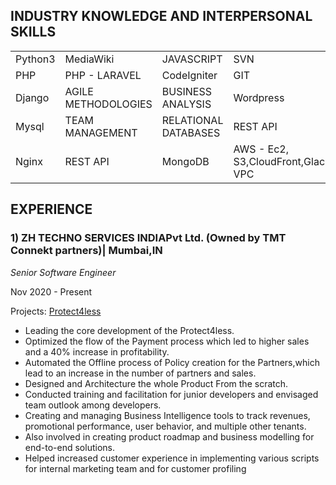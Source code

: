 ## INDUSTRY KNOWLEDGE AND INTERPERSONAL SKILLS

|         |                     |                     |                                       |
|:--------|:--------------------|:--------------------|:--------------------------------------|
| Python3 | MediaWiki           | JAVASCRIPT          | SVN                                   |
| PHP     | PHP - LARAVEL       | CodeIgniter         | GIT                                   |
| Django  | AGILE METHODOLOGIES | BUSINESS ANALYSIS   | Wordpress                             |
| Mysql   | TEAM MANAGEMENT     | RELATIONAL DATABASES| REST API                              |
| Nginx   | REST API            | MongoDB             |  AWS - Ec2, S3,CloudFront,Glacier, VPC|

## EXPERIENCE

### 1) ZH TECHNO SERVICES INDIAPvt Ltd. (Owned by TMT Connekt partners)| Mumbai,IN
_Senior Software Engineer_

Nov 2020 - Present

Projects: [Protect4less](https://protect4less.com)
*   Leading the core development of the Protect4less.
*   Optimized the flow of the Payment process which led to higher sales and a 40% increase in profitability.
*   Automated the Offline process of Policy creation for the Partners,which lead to an increase in the number of partners and sales.
*   Designed and Architecture the whole Product From the scratch.
*   Conducted training and facilitation for junior developers and envisaged team outlook among developers.
*   Creating and managing Business Intelligence tools to track revenues, promotional performance, user behavior, and multiple other tenants.
*   Also involved in creating product roadmap and business modelling for end-to-end solutions.
*   Helped increased customer experience in implementing various scripts for internal marketing team and for customer profiling
